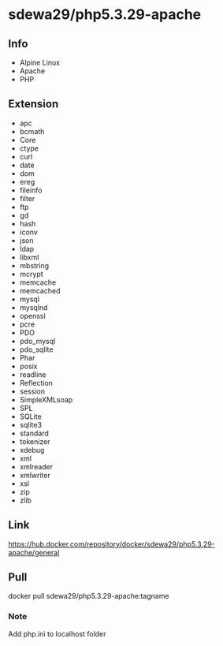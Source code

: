 # sdewa29/php5.3.29-apache

## Info
- Alpine Linux
- Apache
- PHP

## Extension
- apc
- bcmath
- Core
- ctype
- curl
- date
- dom
- ereg
- fileinfo
- filter
- ftp
- gd
- hash
- iconv
- json
- ldap
- libxml
- mbstring
- mcrypt
- memcache
- memcached
- mysql
- mysqlnd
- openssl
- pcre
- PDO
- pdo_mysql
- pdo_sqlite
- Phar
- posix
- readline
- Reflection
- session
- SimpleXMLsoap
- SPL
- SQLite
- sqlite3
- standard
- tokenizer
- xdebug
- xml
- xmlreader
- xmlwriter
- xsl
- zip
- zlib

## Link
https://hub.docker.com/repository/docker/sdewa29/php5.3.29-apache/general

## Pull
docker pull sdewa29/php5.3.29-apache:tagname

### Note
Add php.ini to localhost folder
